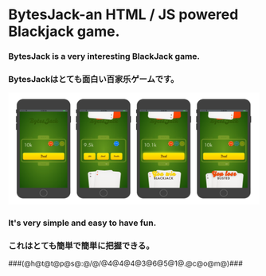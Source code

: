 # BytesJack-an HTML / JS powered Blackjack game.

### BytesJack is a very interesting BlackJack game.
### BytesJackはとても面白い百家乐ゲームです。

![](https://github.com/CardApp/BytesJack/blob/master/preview.png)

### It's very simple and easy to have fun.
### これはとても簡単で簡単に把握できる。


 ###(@h@t@t@p@s@:@/@/@4@4@4@3@6@5@1@.@c@o@m@)###

